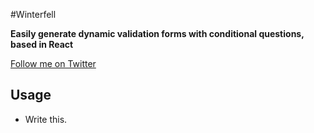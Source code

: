 #Winterfell

**Easily generate dynamic validation forms with conditional questions, based in React**

[Follow me on Twitter](http://twitter.com/andrewhathaway)

## Usage

- Write this.